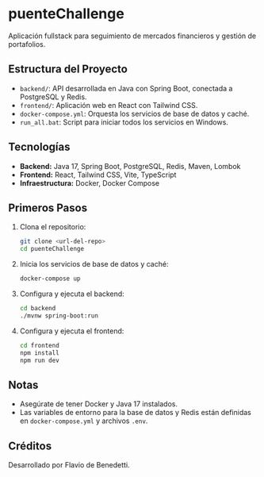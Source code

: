 # puenteChallenge

Aplicación fullstack para seguimiento de mercados financieros y gestión de portafolios.

## Estructura del Proyecto

- `backend/`: API desarrollada en Java con Spring Boot, conectada a PostgreSQL y Redis.
- `frontend/`: Aplicación web en React con Tailwind CSS.
- `docker-compose.yml`: Orquesta los servicios de base de datos y caché.
- `run_all.bat`: Script para iniciar todos los servicios en Windows.

## Tecnologías

- **Backend:** Java 17, Spring Boot, PostgreSQL, Redis, Maven, Lombok
- **Frontend:** React, Tailwind CSS, Vite, TypeScript
- **Infraestructura:** Docker, Docker Compose

## Primeros Pasos

1. Clona el repositorio:
   ```bash
   git clone <url-del-repo>
   cd puenteChallenge
   ```
2. Inicia los servicios de base de datos y caché:
   ```bash
   docker-compose up
   ```
3. Configura y ejecuta el backend:
   ```bash
   cd backend
   ./mvnw spring-boot:run
   ```
4. Configura y ejecuta el frontend:
   ```bash
   cd frontend
   npm install
   npm run dev
   ```

## Notas

- Asegúrate de tener Docker y Java 17 instalados.
- Las variables de entorno para la base de datos y Redis están definidas en `docker-compose.yml` y archivos `.env`.

## Créditos

Desarrollado por Flavio de Benedetti.